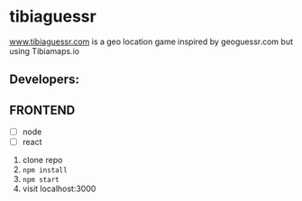 # tibiaguessr
www.tibiaguessr.com is a geo location game inspired by geoguessr.com but using Tibiamaps.io

## Developers:

## FRONTEND

- [ ] node
- [ ] react

1. clone repo
2. `npm install`
3. `npm start`
4. visit localhost:3000
